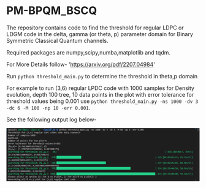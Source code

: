 # PM-BPQM_BSCQ

The repository contains code to find the threshold for regular LDPC or LDGM code in the delta, gamma (or theta, p) parameter domain
for Binary Symmetric Classical Quantum channels.

Required packages are numpy,scipy,numba,matplotlib and tqdm.

For More Details follow- 'https://arxiv.org/pdf/2207.04984'

Run `python threshold_main.py` to determine the threshold in theta,p domain

For example to run (3,6) regular LPDC code with 1000 samples for Density evolution, depth 100 tree, 10 data points in the plot with error tolerance for threshold values being 0.001
use `python threshold_main.py -ns 1000 -dv 3 -dc 6 -M 100 -np 10 -err 0.001`.

See the following output log below-


![Screenshot](./images/output_log.png)
